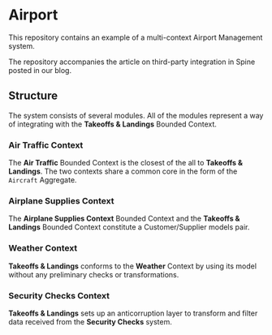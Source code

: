 # Airport

This repository contains an example of a multi-context Airport Management system.

The repository accompanies the article on third-party integration in Spine posted in our blog.

## Structure

The system consists of several modules. All of the modules represent a way of integrating with
the **Takeoffs & Landings** Bounded Context.

### Air Traffic Context

The **Air Traffic** Bounded Context is the closest of the all to **Takeoffs & Landings**. The two contexts share a common
core in the form of the `Aircraft` Aggregate.

### Airplane Supplies Context

The **Airplane Supplies Context** Bounded Context and the **Takeoffs & Landings** Bounded Context constitute
a Customer/Supplier models pair.

### Weather Context

**Takeoffs & Landings** conforms to the **Weather** Context by using its model without any preliminary checks or
transformations.

### Security Checks Context

**Takeoffs & Landings** sets up an anticorruption layer to transform and filter data received from
the **Security Checks** system.
